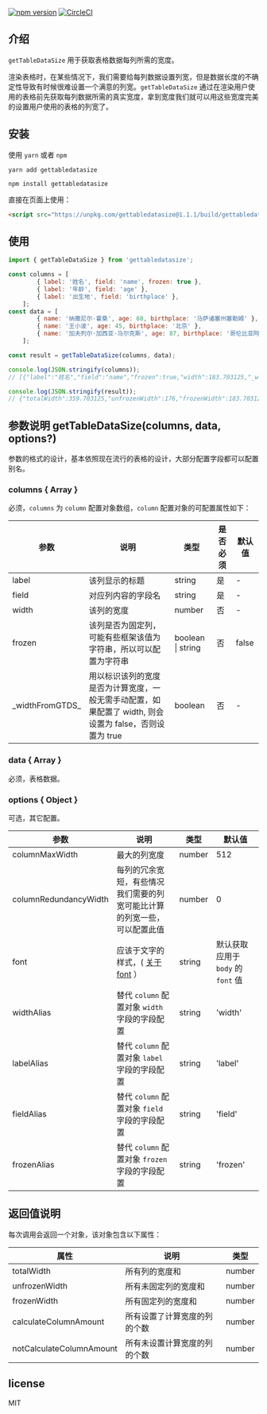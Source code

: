 [![npm version](https://badge.fury.io/js/gettabledatasize.svg)](https://badge.fury.io/js/gettabledatasize)
[![CircleCI](https://circleci.com/gh/taozhiw/getTableDataSize/tree/master.svg?style=svg)](https://circleci.com/gh/taozhiw/getTableDataSize/tree/master)

## 介绍

`getTableDataSize` 用于获取表格数据每列所需的宽度。

渲染表格时，在某些情况下，我们需要给每列数据设置列宽，但是数据长度的不确定性导致有时候很难设置一个满意的列宽。`getTableDataSize` 通过在渲染用户使用的表格前先获取每列数据所需的真实宽度，拿到宽度我们就可以用这些宽度完美的设置用户使用的表格的列宽了。

## 安装

使用 `yarn` 或者 `npm`
```
yarn add gettabledatasize

npm install gettabledatasize
```

直接在页面上使用：

```html
<script src="https://unpkg.com/gettabledatasize@1.1.1/build/gettabledatasize.js"></script>
```

## 使用



```javascript
import { getTableDataSize } from 'gettabledatasize';

const columns = [
        { label: '姓名', field: 'name', frozen: true },
        { label: '年龄', field: 'age' },
        { label: '出生地', field: 'birthplace' },
    ];
const data = [
        { name: '纳撒尼尔·霍桑', age: 60, birthplace: '马萨诸塞州塞勒姆' },
        { name: '王小波', age: 45, birthplace: '北京' },
        { name: '加夫列尔·加西亚·马尔克斯', age: 87, birthplace: '哥伦比亚阿拉卡塔卡' },
    ];

const result = getTableDataSize(columns, data);

console.log(JSON.stringify(columns));
// [{"label":"姓名","field":"name","frozen":true,"width":183.703125,"_widthFromGTDS_":true},{"label":"年龄","field":"age","width":32,"_widthFromGTDS_":true},{"label":"出生地","field":"birthplace","width":144,"_widthFromGTDS_":true}]

console.log(JSON.stringify(result));
// {"totalWidth":359.703125,"unfrozenWidth":176,"frozenWidth":183.703125,"calculateColumnAmount":3,"notCalculateColumnAmount":0}
```



## 参数说明 getTableDataSize(columns, data, options?) 
参数的格式的设计，基本依照现在流行的表格的设计，大部分配置字段都可以配置别名。

### columns { Array }

必须，`columns` 为 `column` 配置对象数组，`column` 配置对象的可配置属性如下：


参数  |  说明  |  类型  |  是否必须  |  默认值  |
--------- | --------| --------| --------| --------|
label | 该列显示的标题 | string | 是 | - |
field | 对应列内容的字段名 | string | 是 | - |
width | 该列的宽度 | number | 否 | - |
frozen | 该列是否为固定列，可能有些框架该值为字符串，所以可以配置为字符串 | boolean \| string | 否 | false |
\_widthFromGTDS_ | 用以标识该列的宽度是否为计算宽度，一般无需手动配置，如果配置了 width, 则会设置为 false，否则设置为 true | boolean | 否 | - |

### data { Array }

必须，表格数据。


### options { Object }

可选，其它配置。


参数  | 说明 | 类型 | 默认值  |
--------- | --------| --------| --------|
columnMaxWidth | 最大的列宽度 | number | 512 |
columnRedundancyWidth | 每列的冗余宽短，有些情况我们需要的列宽可能比计算的列宽一些，可以配置此值 | number | 0 |
font | 应该于文字的样式，( [关于font](https://developer.mozilla.org/zh-CN/docs/Web/CSS/font) ） | string | 默认获取应用于 `body` 的 `font` 值 |
widthAlias | 替代 `column` 配置对象 `width` 字段的字段配置 | string | 'width' |
labelAlias | 替代 `column` 配置对象 `label` 字段的字段配置 | string | 'label' |
fieldAlias | 替代 `column` 配置对象 `field` 字段的字段配置 | string | 'field' |
frozenAlias | 替代 `column` 配置对象 `frozen` 字段的字段配置 | string | 'frozen' | 

## 返回值说明

每次调用会返回一个对象，该对象包含以下属性：

属性  | 说明 | 类型 |
--------- | --------| --------|
totalWidth | 所有列的宽度和 | number |
unfrozenWidth | 所有未固定列的宽度和   | number |
frozenWidth | 所有固定列的宽度和   | number |
calculateColumnAmount | 所有设置了计算宽度的列的个数 | number
notCalculateColumnAmount | 所有未设置计算宽度的列的个数 | number

## license

MIT
